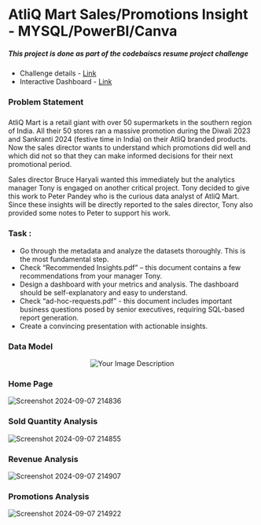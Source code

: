 # AtliQ Mart Sales/Promotions Insight - MYSQL/PowerBI/Canva
##### This project is done as part of the codebaiscs resume project challenge
- Challenge details - [Link](https://codebasics.io/challenge/codebasics-resume-project-challenge)
- Interactive Dashboard - [Link](https://app.powerbi.com/view?r=eyJrIjoiNmNmZDBhOWQtYWI2Yi00NTMxLTk2MDctM2E3ZTM1ODk0M2M0IiwidCI6IjZmZTcyMzY3LTU1NTAtNDUxYy1iYzA3LWY2OGY1NGE5NmUwMSJ9&pageName=67c02f9d37e733367c9c)
### Problem Statement
##### 
AtliQ Mart is a retail giant with over 50 supermarkets in the southern region of India. All their 50 stores ran a massive promotion during the Diwali 2023 and Sankranti 2024 (festive time in India) on their AtliQ branded products. Now the sales director wants to understand which promotions did well and which did not so that they can make informed decisions for their next promotional period.  

Sales director Bruce Haryali wanted this immediately but the analytics manager Tony is engaged on another critical project. Tony decided to give this work to Peter Pandey who is the curious data analyst of AtliQ Mart. Since these insights will be directly reported to the sales director, Tony also provided some notes to Peter to support his work.
### Task :
- Go through the metadata and analyze the datasets thoroughly. This is the most fundamental step. 
- Check “Recommended Insights.pdf” – this document contains a few recommendations from your manager Tony.  
- Design a dashboard with your metrics and analysis. The dashboard should be self-explanatory and easy to understand.
- Check “ad-hoc-requests.pdf” - this document includes important business questions posed by senior executives, requiring SQL-based report generation.
- Create a convincing presentation with actionable insights.

### Data Model

<p align="center">
  <img src="https://github.com/user-attachments/assets/374c2017-6ea1-4014-8b0f-4b1b8bb93741" alt="Your Image Description" />
</p>



### Home Page

![Screenshot 2024-09-07 214836](https://github.com/user-attachments/assets/e8413df9-65f3-4087-9148-86bd6e218d9d)




### Sold Quantity Analysis


![Screenshot 2024-09-07 214855](https://github.com/user-attachments/assets/22c7174c-075d-40d3-a59e-2396ca20c9e4)



### Revenue Analysis
 
![Screenshot 2024-09-07 214907](https://github.com/user-attachments/assets/0ebcafb9-d537-4dd1-ab62-a2aeacb4c41a)


### Promotions Analysis
 
![Screenshot 2024-09-07 214922](https://github.com/user-attachments/assets/bd7ec528-babe-494e-b6f7-adb09dc2dd3f)

